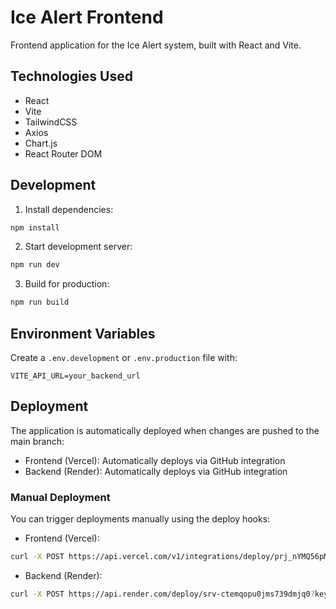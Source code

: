 # Ice Alert Frontend

Frontend application for the Ice Alert system, built with React and Vite.

## Technologies Used

- React
- Vite
- TailwindCSS
- Axios
- Chart.js
- React Router DOM

## Development

1. Install dependencies:
```bash
npm install
```

2. Start development server:
```bash
npm run dev
```

3. Build for production:
```bash
npm run build
```

## Environment Variables

Create a `.env.development` or `.env.production` file with:

```env
VITE_API_URL=your_backend_url
```

## Deployment

The application is automatically deployed when changes are pushed to the main branch:

- Frontend (Vercel): Automatically deploys via GitHub integration
- Backend (Render): Automatically deploys via GitHub integration

### Manual Deployment

You can trigger deployments manually using the deploy hooks:

- Frontend (Vercel):
```bash
curl -X POST https://api.vercel.com/v1/integrations/deploy/prj_nYMQ56pMnhe5Jjqk5SJ1gwg3zqqt/XSiRJUcB39
```

- Backend (Render):
```bash
curl -X POST https://api.render.com/deploy/srv-ctemqopu0jms739dmjq0?key=C97EUaWtUaQ
```
  